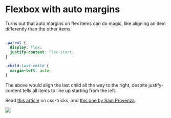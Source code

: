 # Flexbox with auto margins

Turns out that auto margins on flex items can do magic, like aligning an item differently than the other items.

```css 

.parent {
  display: flex;
  justify-content: flex-start;
}

.child:last-child {
  margin-left: auto;
}
```

The above would align the last child all the way to the right, despite justify-content tells all items to line up starting from the left.


Read [this article](https://css-tricks.com/the-peculiar-magic-of-flexbox-and-auto-margins/) on css-tricks, and [this one by Sam Provenza](https://hackernoon.com/flexbox-s-best-kept-secret-bd3d892826b6).

![](https://cdn-images-1.medium.com/max/800/1*RPnezwYfOsZcTq8u7a5-ew.png)
